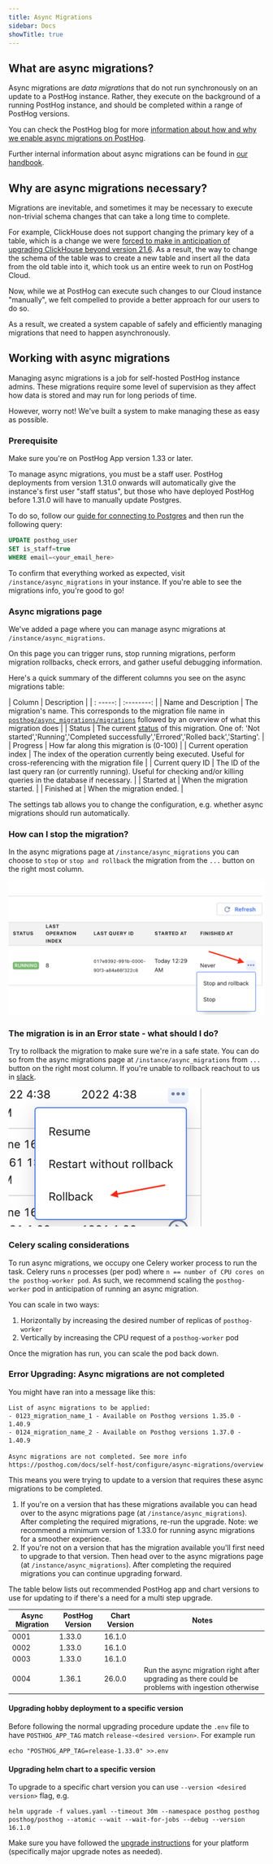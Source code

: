 ```yaml
---
title: Async Migrations
sidebar: Docs
showTitle: true
---
```


## What are async migrations?

Async migrations are _data migrations_ that do not run synchronously on an update to a PostHog instance. Rather, they execute on the background of a running PostHog instance, and should be completed within a range of PostHog versions.

You can check the PostHog blog for more [information about how and why we enable async migrations on PostHog](/blog/async-migrations).

Further internal information about async migrations can be found in [our handbook](/handbook/engineering/databases/async-migrations).

## Why are async migrations necessary?

Migrations are inevitable, and sometimes it may be necessary to execute non-trivial schema changes that can take a long time to complete.

For example, ClickHouse does not support changing the primary key of a table, which is a change we were [forced to make in anticipation of upgrading ClickHouse beyond version 21.6](https://github.com/PostHog/posthog/issues/5684). As a result, the way to change the schema of the table was to create a new table and insert all the data from the old table into it, which took us an entire week to run on PostHog Cloud.

Now, while we at PostHog can execute such changes to our Cloud instance "manually", we felt compelled to provide a better approach for our users to do so.

As a result, we created a system capable of safely and efficiently managing migrations that need to happen asynchronously.

## Working with async migrations

Managing async migrations is a job for self-hosted PostHog instance admins. These migrations require some level of supervision as they affect how data is stored and may run for long periods of time.

However, worry not! We've built a system to make managing these as easy as possible.

### Prerequisite

Make sure you're on PostHog App version 1.33 or later.

To manage async migrations, you must be a staff user. PostHog deployments from version 1.31.0 onwards will automatically give the instance's first user "staff status", but those who have deployed PostHog before 1.31.0 will have to manually update Postgres.

To do so, follow our [guide for connecting to Postgres](/docs/self-host/deploy/troubleshooting#how-do-i-connect-to-postgres) and then run the following query:

```sql
UPDATE posthog_user
SET is_staff=true
WHERE email=<your_email_here>
```

To confirm that everything worked as expected, visit `/instance/async_migrations` in your instance. If you're able to see the migrations info, you're good to go!

### Async migrations page

We've added a page where you can manage async migrations at `/instance/async_migrations`.

On this page you can trigger runs, stop running migrations, perform migration rollbacks, check errors, and gather useful debugging information.

Here's a quick summary of the different columns you see on the async migrations table:

| Column | Description |
| : -----: | :--------: |
| Name and Description | The migration's name. This corresponds to the migration file name in [`posthog/async_migrations/migrations`](https://github.com/PostHog/posthog/tree/master/posthog/async_migrations/migrations) followed by an overview of what this migration does |
| Status | The current [status](https://github.com/PostHog/posthog/blob/master/posthog/models/async_migration.py#L5) of this migration. One of: 'Not started','Running','Completed successfully','Errored','Rolled back','Starting'. |
| Progress | How far along this migration is (0-100) |
| Current operation index | The index of the operation currently being executed. Useful for cross-referencing with the migration file |
| Current query ID | The ID of the last query ran (or currently running). Useful for checking and/or killing queries in the database if necessary. |
| Started at | When the migration started. |
| Finished at | When the migration ended. |

The settings tab allows you to change the configuration, e.g. whether async migrations should run automatically.

### How can I stop the migration?

In the async migrations page at `/instance/async_migrations` you can choose to `stop` or `stop and rollback` the migration from the `...` button on the right most column.

![Stopping the migration](../../../../images/async-migrations-stop-rollback.png)

### The migration is in an Error state - what should I do?

Try to rollback the migration to make sure we're in a safe state. You can do so from the async migrations page at `/instance/async_migrations` from `...` button on the right most column. If you're unable to rollback reachout to us in [slack](/slack).

![Rollback errored migration](../../../../images/async-migrations-error-rollback-button.png)


### Celery scaling considerations

To run async migrations, we occupy one Celery worker process to run the task. Celery runs `n` processes (per pod) where `n == number of CPU cores on the posthog-worker pod`. As such, we recommend scaling the `posthog-worker` pod in anticipation of running an async migration.

You can scale in two ways:

1. Horizontally by increasing the desired number of replicas of `posthog-worker`
2. Vertically by increasing the CPU request of a `posthog-worker` pod

Once the migration has run, you can scale the pod back down.

### Error Upgrading: Async migrations are not completed

You might have ran into a message like this:
```
List of async migrations to be applied:
- 0123_migration_name_1 - Available on Posthog versions 1.35.0 - 1.40.9
- 0124_migration_name_2 - Available on Posthog versions 1.37.0 - 1.40.9

Async migrations are not completed. See more info https://posthog.com/docs/self-host/configure/async-migrations/overview
```

This means you were trying to update to a version that requires these async migrations to be completed.
1. If you're on a version that has these migrations available you can head over to the async migrations page (at `/instance/async_migrations`). After completing the required migrations, re-run the upgrade. Note: we recommend a minimum version of 1.33.0 for running async migrations for a smoother experience.
1. If you're not on a version that has the migration available you'll first need to upgrade to that version. Then head over to the async migrations page (at `/instance/async_migrations`). After completing the required migrations you can continue upgrading forward.

The table below lists out recommended PostHog app and chart versions to use for updating to if there's a need for a multi step upgrade.

| Async Migration | PostHog Version | Chart Version | Notes  |
| --------------- | --------------- | --------------| ------ |
| 0001            | 1.33.0          | 16.1.0        |        |
| 0002            | 1.33.0          | 16.1.0        |        |
| 0003            | 1.33.0          | 16.1.0        |        |
| 0004            | 1.36.1          | 26.0.0        | Run the async migration right after upgrading as there could be problems with ingestion otherwise | 


#### Upgrading hobby deployment to a specific version

Before following the normal upgrading procedure update the `.env` file to have `POSTHOG_APP_TAG` match `release-<desired version>`. For example run
```
echo "POSTHOG_APP_TAG=release-1.33.0" >>.env
```

#### Upgrading helm chart to a specific version

To upgrade to a specific chart version you can use `--version <desired version>` flag, e.g.
```
helm upgrade -f values.yaml --timeout 30m --namespace posthog posthog posthog/posthog --atomic --wait --wait-for-jobs --debug --version 16.1.0
```
Make sure you have followed the [upgrade instructions](https://posthog.com/docs/self-host/configure/upgrading-posthog) for your platform (specifically major upgrade notes as needed).
